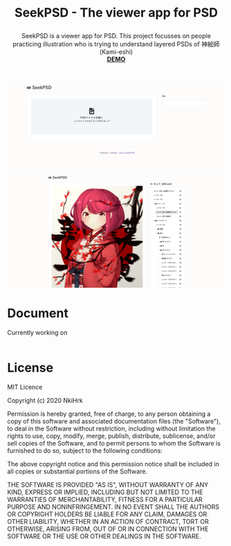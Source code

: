 # <p align="middle">SeekPSD - The viewer app for PSD</p>

<p align="middle">
SeekPSD is a viewer app for PSD. This project focusses on people practicing illustration who is trying to understand layered PSDs of 神絵師(Kami-eshi)
<br>
<a href="https://nkihrk.github.io/seek-psd/#/editor" target="_blank"><b>DEMO</b></a>
</p>

<br>

![seek-psd-preview_1](./src/assets/seek-psd_1.png)
![seek-psd-preview_2](./src/assets/seek-psd_2.png)

# Document

Currently working on
<br><br>

# License

MIT Licence

Copyright (c) 2020 NkiHrk

Permission is hereby granted, free of charge, to any person obtaining a copy of this software and associated documentation files (the "Software"), to deal in the Software without restriction, including without limitation the rights to use, copy, modify, merge, publish, distribute, sublicense, and/or sell copies of the Software, and to permit persons to whom the Software is furnished to do so, subject to the following conditions:

The above copyright notice and this permission notice shall be included in all copies or substantial portions of the Software.

THE SOFTWARE IS PROVIDED "AS IS", WITHOUT WARRANTY OF ANY KIND, EXPRESS OR IMPLIED, INCLUDING BUT NOT LIMITED TO THE WARRANTIES OF MERCHANTABILITY, FITNESS FOR A PARTICULAR PURPOSE AND NONINFRINGEMENT. IN NO EVENT SHALL THE AUTHORS OR COPYRIGHT HOLDERS BE LIABLE FOR ANY CLAIM, DAMAGES OR OTHER LIABILITY, WHETHER IN AN ACTION OF CONTRACT, TORT OR OTHERWISE, ARISING FROM, OUT OF OR IN CONNECTION WITH THE SOFTWARE OR THE USE OR OTHER DEALINGS IN THE SOFTWARE.
